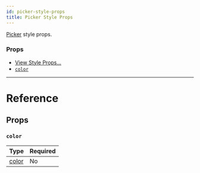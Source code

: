 ```yaml
---
id: picker-style-props
title: Picker Style Props
---
```


[Picker](docs/picker.html) style props.

### Props

- [View Style Props...](docs/view-style-props.html)
- [`color`](docs/picker-style-props.html#color)



---

# Reference

## Props

### `color`



| Type | Required |
| - | - |
| [color](docs/color.html) | No |
